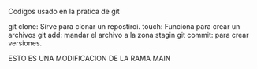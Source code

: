 Codigos usado en la pratica de git

git clone: Sirve para clonar un repostiroi.
touch: Funciona para crear un archivos
git add: mandar el archivo a la zona stagin
git commit: para crear versiones.

ESTO ES UNA MODIFICACION DE LA RAMA MAIN